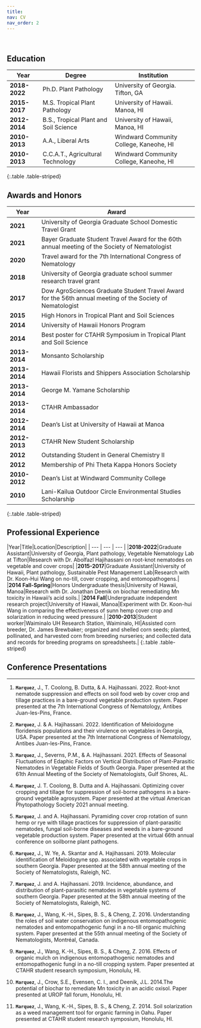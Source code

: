 ```yaml
---
title:
nav: CV
nav_order: 2
---
```

<br>

## Education

| Year | Degree | Institution |
| --- | --- | --- |
|**2018-2022**| Ph.D. Plant Pathology | University of Georgia. Tifton, GA |
|**2015-2017**| M.S. Tropical Plant Pathology | University of Hawaii. Manoa, HI |
|**2012-2014**| B.S., Tropical Plant and Soil Science | University of Hawaii, Manoa, HI |
|**2010-2013**|A.A., Liberal Arts| Windward Community College, Kaneohe, HI|
|**2010-2013**|C.C.A.T., Agricultural Technology| Windward Community College, Kaneohe, HI|
{:.table .table-striped}
<br>

## Awards and Honors

|Year|Award|
|---|---|
|**2021**|University of Georgia Graduate School Domestic Travel Grant|
|**2021**|Bayer Graduate Student Travel Award for the 60th annual meeting of the Society of Nematologist|
|**2020**|Travel award for the 7th International Congress of Nematology|
|**2018**|University of Georgia graduate school summer research travel grant|
|**2017**|Dow AgroSciences Graduate Student Travel Award for the 56th annual meeting of the Society of Nematologist|
|**2015**|High Honors in Tropical Plant and Soil Sciences|
|**2014**|University of Hawaii Honors Program|
|**2014**|Best poster for CTAHR Symposium in Tropical Plant and Soil Science|
|**2013-2014**|Monsanto Scholarship|
|**2013-2014**|Hawaii Florists and Shippers Association Scholarship|
|**2013-2014**|George M. Yamane Scholarship|
|**2013-2014**|CTAHR Ambassador|
|**2012-2014**|Dean’s List at University of Hawaii at Manoa|
|**2012-2013**|CTAHR New Student Scholarship|
|**2012**|Outstanding Student in General Chemistry II|
|**2012**|Membership of Phi Theta Kappa Honors Society|
|**2010-2012**|Dean’s List at Windward Community College|
|**2010**|Lani-Kailua Outdoor Circle Environmental Studies Scholarship|
{:.table .table-striped}
<br>

## Professional Experience

|Year|Title|Location|Description|
| --- | --- | --- |
|**2018-2022**|Graduate Assistant|University of Georgia, Plant pathology, Vegetable Nematology Lab at Tifton|Research with Dr. Abolfazl Hajihassani on root-knot nematodes on vegetable and cover crops|
|**2015-2017**|Graduate Assistant|University of Hawaii, Plant pathology, Sustainable Pest Management Lab|Research with Dr. Koon-Hui Wang on no-till, cover cropping, and entomopathogens.|
|**2014 Fall-Spring**|Honors Undergraduate thesis|University of Hawaii, Manoa|Research with Dr. Jonathan Deenik on biochar remediating Mn toxicity in Hawaii’s acid soils.|
|**2014 Fall**|Undergraduate independent research project|University of Hawaii, Manoa|Experiment with Dr. Koon-hui Wang in comparing the effectiveness of sunn hemp cover crop and solarization in reducing weed pressure.|
|**2010-2013**|Student worker|Waiminalo UH Research Station, Waiminalo, HI|Assisted corn breeder, Dr. James Brewbaker; organized and shelled corn seeds; planted,   pollinated, and harvested corn from breeding nurseries; and collected data and records for breeding programs on spreadsheets.|
{:.table .table-striped}
<br>

## Conference Presentations
---
1. **`Marquez`**, J., T. Coolong, B. Dutta, & A. Hajihassani. 2022. Root-knot nematode suppression and effects on soil food web by cover crop and tillage practices in a bare-ground vegetable production system. Paper presented at the 7th International Congress of Nematology, Antibes Juan-les-Pins, France.

2. **`Marquez`**, J. & A. Hajihassani. 2022. Identification of Meloidogyne floridensis populations and their virulence on vegetables in Georgia, USA. Paper presented at the 7th International Congress of Nematology, Antibes Juan-les-Pins, France.

3. **`Marquez`**, J., Severns, P.M., & A. Hajihassani. 2021. Effects of Seasonal Fluctuations of Edaphic Factors on Vertical Distribution of Plant-Parasitic Nematodes in Vegetable Fields of South Georgia. Paper presented at the 61th Annual Meeting of the Society of Nematologists, Gulf Shores, AL.

4. **`Marquez`**, J.  T. Coolong, B. Dutta and A. Hajihassani. Optimizing cover cropping and tillage for suppression of soil-borne pathogens in a bare-ground vegetable agrosystem. Paper presented at the virtual American Phytopathology Society 2021 annual meeting.

5. **`Marquez`**, J. and A. Hajihassani. Pyramiding cover crop rotation of sunn hemp or rye with tillage practices for suppression of plant-parasitic nematodes, fungal soil-borne diseases and weeds in a bare-ground vegetable production system. Paper presented at the virtual 66th annual conference on soilborne plant pathogens.

6. **`Marquez`**, J., W. Ye, A. Skantar and A. Hajihassani. 2019. Molecular identification of Meloidogyne spp. associated with vegetable crops in southern Georgia. Paper presented at the 58th annual meeting of the Society of Nematologists, Raleigh, NC.

7. **`Marquez`**, J. and A. Hajihassani. 2019. Incidence, abundance, and distribution of plant-parasitic nematodes in vegetable systems of southern Georgia. Paper presented at the 58th annual meeting of the Society of Nematologists, Raleigh, NC.

8. **`Marquez`**, J., Wang, K.-H., Sipes, B. S., & Cheng, Z. 2016. Understanding the roles of soil water conservation on indigenous entomopathogenic nematodes and entomopathogenic fungi in a no-till organic mulching system. Paper presented at the 55th annual meeting of the Society of Nematologists, Montréal, Canada.

9. **`Marquez`**, J., Wang, K.-H., Sipes, B. S., & Cheng, Z. 2016. Effects of organic mulch on indigenous entomopathogenic nematodes and entomopathogenic fungi in a no-till cropping system. Paper presented at CTAHR student research symposium, Honolulu, HI.
10. **`Marquez`**, J., Crow, S.E., Evensen, C. I., and Deenik, J.L. 2014.The potential of biochar to remediate Mn toxicity in an acidic oxisol. Paper presented at UROP fall forum, Honolulu, HI.

11. **`Marquez`**, J., Wang, K.-H., Sipes, B. S., & Cheng, Z. 2014. Soil solarization as a weed management tool for organic farming in Oahu. Paper presented at CTAHR student research symposium, Honolulu, HI.

